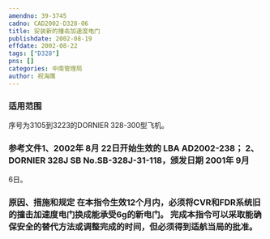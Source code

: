 ```yaml
---
amendno: 39-3745  
cadno: CAD2002-D328-06  
title: 安装新的撞击加速度电门  
publishdate: 2002-08-19  
effdate: 2002-08-22  
tags: ["D328"]  
pns: []  
categories: 中南管理局  
author: 祝海鹰  
---
```

  
### 适用范围  
序号为3105到3223的DORNIER 328-300型飞机。  
  
<!--more-->  
### 参考文件1、2002年 8月 22日开始生效的 LBA AD2002-238； 2、DORNIER 328J SB No.SB-328J-31-118，颁发日期 2001年 9月  
6日。  
  
### 原因、措施和规定     在本指令生效12个月内，必须将CVR和FDR系统旧的撞击加速度电门换成能承受6g的新电门。     完成本指令可以采取能确保安全的替代方法或调整完成的时间，但必须得到适航当局的批准。  
